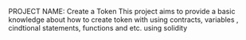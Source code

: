 PROJECT NAME: Create a Token
This project aims to provide a basic knowledge about how to create token with using contracts, variables , cindtional statements, functions and etc. using solidity
